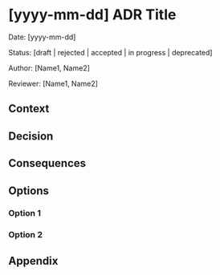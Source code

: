 <!--
SPDX-FileCopyrightText: 2025 The Eclipse OpenSOVD contributors

SPDX-License-Identifier: Apache-2.0
-->

# [yyyy-mm-dd] ADR Title

<!-- This template is intended for use by all contributors making architectural decisions in the OpenSOVD project -->

Date: [yyyy-mm-dd]

Status: [draft | rejected | accepted | in progress | deprecated]

Author: [Name1, Name2]

Reviewer: [Name1, Name2]

## Context

<!-- Describe the context and problem statement -->

## Decision

<!-- Document decision and reasoning, referencing an option from below -->

## Consequences

<!-- Describe positive and negative consequences of the decision and impact to other components -->

## Options

<!-- Describe the options including pros and cons in detail -->

### Option 1

### Option 2

## Appendix

<!-- Add additional information regarding the decision here -->
